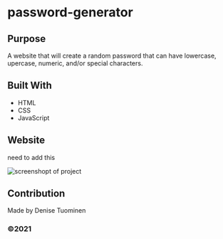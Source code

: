 # password-generator

## Purpose
A website that will create a random password that can have  lowercase, upercase, numeric, and/or special characters. 

## Built With
* HTML
* CSS
* JavaScript


## Website
need to add this 

![screenshopt of project](https://user-images.githubusercontent.com/84994258/124325939-d0108480-db42-11eb-8c8a-c7be0a2fbd02.PNG)

## Contribution
Made by Denise Tuominen

### ©️2021
